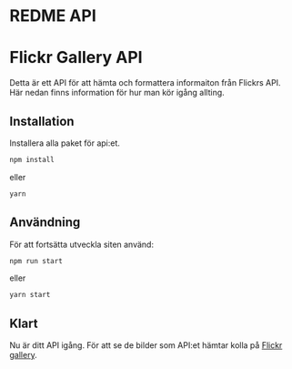 # REDME API

# Flickr Gallery API
Detta är ett API för att hämta och formattera informaiton från Flickrs API. 
Här nedan finns information för hur man kör igång allting.


## Installation

Installera alla paket för api:et. 

```bash
npm install
```
eller

```bash
yarn
```

## Användning


För att fortsätta utveckla siten använd:
```bash
npm run start
```
eller 

```bash
yarn start
```

## Klart
Nu är ditt API igång. För att se de bilder som API:et hämtar kolla på [Flickr gallery](https://github.com/AlbinFrick/gallery).
